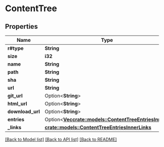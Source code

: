 # ContentTree

## Properties

Name | Type | Description | Notes
------------ | ------------- | ------------- | -------------
**r#type** | **String** |  | 
**size** | **i32** |  | 
**name** | **String** |  | 
**path** | **String** |  | 
**sha** | **String** |  | 
**url** | **String** |  | 
**git_url** | Option<**String**> |  | 
**html_url** | Option<**String**> |  | 
**download_url** | Option<**String**> |  | 
**entries** | Option<[**Vec<crate::models::ContentTreeEntriesInner>**](content_tree_entries_inner.md)> |  | [optional]
**_links** | [**crate::models::ContentTreeEntriesInnerLinks**](content_tree_entries_inner__links.md) |  | 

[[Back to Model list]](../README.md#documentation-for-models) [[Back to API list]](../README.md#documentation-for-api-endpoints) [[Back to README]](../README.md)



